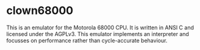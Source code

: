 # clown68000

This is an emulator for the Motorola 68000 CPU. It is written in ANSI C and
licensed under the AGPLv3. This emulator implements an interpreter and focusses
on performance rather than cycle-accurate behaviour.
